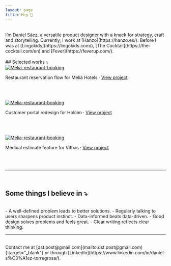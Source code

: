 ```yaml
---
layout: page
title: Hey 👋 
---
```



<br>
I’m Daniel Sáez, a versatile product designer with a knack for strategy, craft and storytelling. Currently, I work at [Hanzo](https://hanzo.es/). Before I was at [Lingokids](https://lingokids.com/), [The Cocktail](https://the-cocktail.com/en) and [Fever](https://feverup.com/).


<br>
<br>
## Selected works ⤵


<br>
<a href="https://danielszt.github.io/projects/reservation-process"><img src="{{ https://danielszt.github.io/ }}/assets/mb1.png" alt="Melia-restaurant-booking" class="inline"/></a>


Restaurant reservation flow for Meliá Hotels · [View project](https://danielszt.github.io/projects/reservation-process/)

<br>
<br>

<a href="https://danielszt.github.io/projects/customer-portal"><img src="{{ https://danielszt.github.io/ }}/assets/hcp1.png" alt="Melia-restaurant-booking" class="inline"/></a>


Customer portal redesign for Holcim · [View project](https://danielszt.github.io/projects/customer-portal/)

<br>
<br>

<a href="https://danielszt.github.io/projects/medical-estimates"><img src="{{ https://danielszt.github.io/ }}/assets/VIT0.png" alt="Melia-restaurant-booking" class="inline"/></a>


Medical estimate feature for Vithas · [View project](https://danielszt.github.io/projects/medical-estimates/)

<br>
<br>

-----

<br>

## Some things I believe in ⤵
<br>
- A well-defined problem leads to better solutions.
- Regularly talking to users sharpens product instinct.
- Data-informed beats data-driven.
- Good design solves problems and feels great.
- Clear writing reflects clear thinking.

<br>

-----

<br>
Contact me at [dst.post@gmail.com](mailto:dst.post@gmail.com){:target="_blank"} or through [LinkedIn](https://www.linkedin.com/in/daniel-s%C3%A1ez-torregrosa/).

